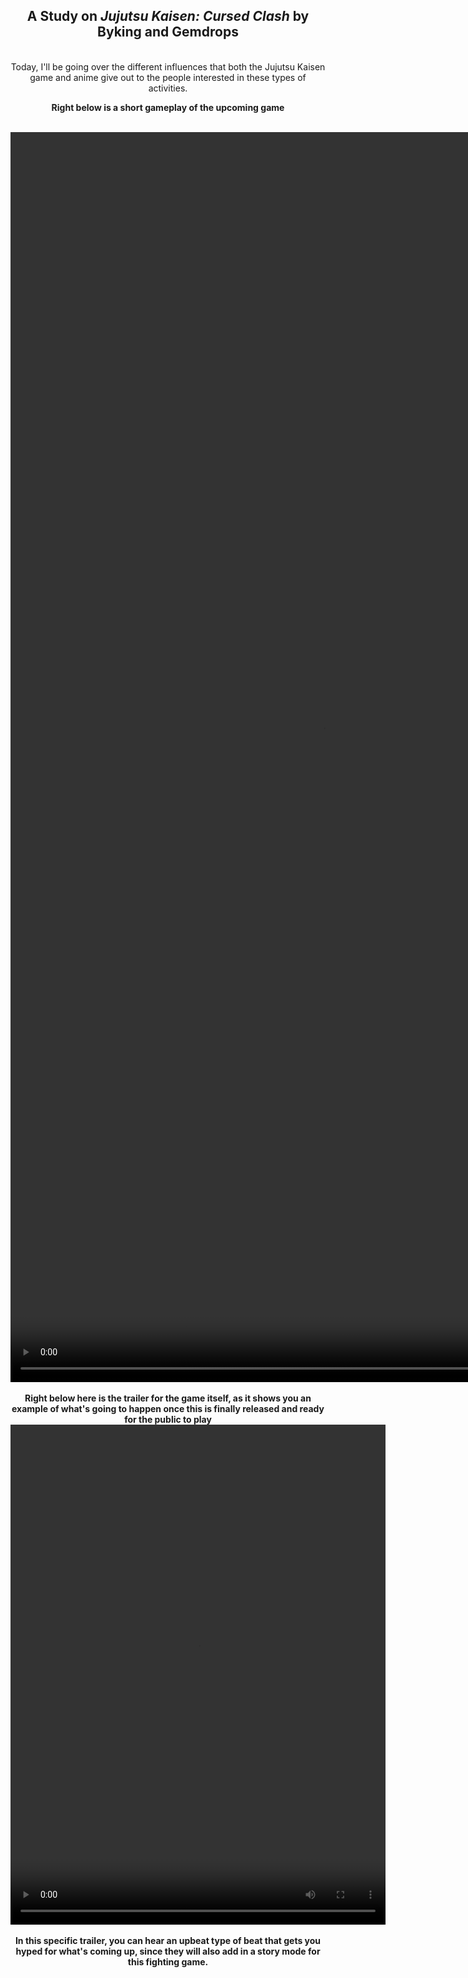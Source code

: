 <html>
<head></head>
<body>
  <center>
    <h2>A Study on <i>Jujutsu Kaisen: Cursed Clash</i> by Byking and Gemdrops </h2>
  <br>Today, I'll be going over the different influences that both the Jujutsu Kaisen game and anime give out to the people interested in these types of activities.
    
  <b>Right below is a short gameplay of the upcoming game
  <p align="center">
  <br><video width="1000" height="2000" controls>
  <source src="JJK2.mp4" type="video/mp4">
  <source src="movie.ogg" type="video/ogg">
    </video></br>
  <br>Right below here is the trailer for the game itself, as it shows you an example of what's going to happen once this is finally released and ready for the public to play
<br><video width="600" height="800" controls>
  <source src="JJK.mp4" type="video/mp4">
  <source src="movie.ogg" type="video/ogg">
  </video></br>
  <br>In this specific trailer, you can hear an upbeat type of beat that gets you hyped for what's coming up, since they will also add in a story mode for this fighting game.
